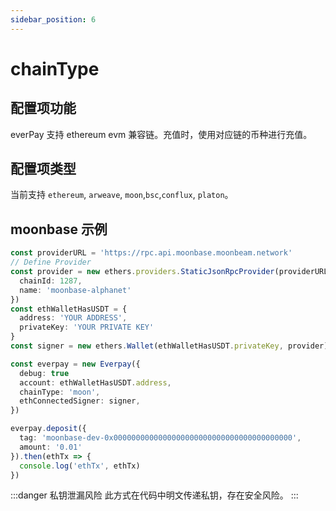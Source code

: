 ```yaml
---
sidebar_position: 6
---
```


# chainType

## 配置项功能

everPay 支持 ethereum evm 兼容链。充值时，使用对应链的币种进行充值。

## 配置项类型

当前支持 `ethereum`, `arweave`, `moon`,`bsc`,`conflux`, `platon`。

## moonbase 示例

```ts
const providerURL = 'https://rpc.api.moonbase.moonbeam.network'
// Define Provider
const provider = new ethers.providers.StaticJsonRpcProvider(providerURL, {
  chainId: 1287,
  name: 'moonbase-alphanet'
})
const ethWalletHasUSDT = {
  address: 'YOUR ADDRESS',
  privateKey: 'YOUR PRIVATE KEY'
}
const signer = new ethers.Wallet(ethWalletHasUSDT.privateKey, provider)

const everpay = new Everpay({
  debug: true
  account: ethWalletHasUSDT.address,
  chainType: 'moon',
  ethConnectedSigner: signer,
})

everpay.deposit({
  tag: 'moonbase-dev-0x0000000000000000000000000000000000000000',
  amount: '0.01'
}).then(ethTx => {
  console.log('ethTx', ethTx)
})
```

:::danger 私钥泄漏风险
此方式在代码中明文传递私钥，存在安全风险。
:::
